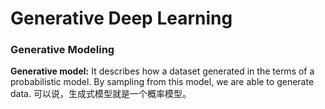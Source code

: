 # Generative Deep Learning

### Generative Modeling

**Generative model:** It describes how a dataset generated in the terms of a probabilistic model. By sampling from this model, we are able to generate data. 可以说，生成式模型就是一个概率模型。




